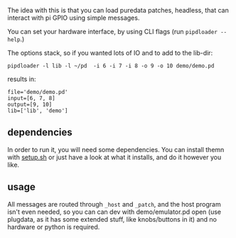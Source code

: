 The idea with this is that you can load puredata patches, headless, that can interact with pi GPIO using simple messages.

You can set your hardware interface, by using CLI flags (run `pipdloader --help`.)

The options stack, so if you wanted lots of IO and to add to the lib-dir:

```
pipdloader -l lib -l ~/pd  -i 6 -i 7 -i 8 -o 9 -o 10 demo/demo.pd
```

results in:

```
file='demo/demo.pd'
input=[6, 7, 8]
output=[9, 10]
lib=['lib', 'demo']
```


## dependencies

In order to run it, you will need some dependencies. You can install themn with [setup.sh](setup.sh) or just have a look at what it installs, and do it however you like.



## usage

All messages are routed through `_host` and `_patch`, and the host program isn't even needed, so you can can dev with demo/emulator.pd open (use plugdata, as it has some extended stuff, like knobs/buttons in it) and no hardware or python is required.
